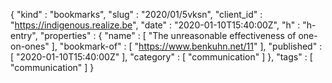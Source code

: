 {
  "kind" : "bookmarks",
  "slug" : "2020/01/5vksn",
  "client_id" : "https://indigenous.realize.be",
  "date" : "2020-01-10T15:40:00Z",
  "h" : "h-entry",
  "properties" : {
    "name" : [ "The unreasonable effectiveness of one-on-ones" ],
    "bookmark-of" : [ "https://www.benkuhn.net/11" ],
    "published" : [ "2020-01-10T15:40:00Z" ],
    "category" : [ "communication" ]
  },
  "tags" : [ "communication" ]
}
